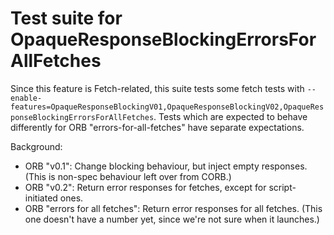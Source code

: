 # Test suite for OpaqueResponseBlockingErrorsForAllFetches

Since this feature is Fetch-related, this suite tests some fetch tests
with `--enable-features=OpaqueResponseBlockingV01,OpaqueResponseBlockingV02,OpaqueResponseBlockingErrorsForAllFetches`.
Tests which are expected to behave differently for ORB "errors-for-all-fetches"
have separate expectations.

Background:
- ORB "v0.1": Change blocking behaviour, but inject empty responses.
  (This is non-spec behaviour left over from CORB.)
- ORB "v0.2": Return error responses for fetches, except for script-initiated
  ones.
- ORB "errors for all fetches": Return error responses for all fetches.
  (This one doesn't have a number yet, since we're not sure when it launches.)

